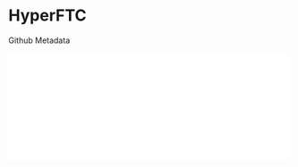 # HyperFTC
Github Metadata

[![Metrics](https://raw.githubusercontent.com/20022Robocats/.github/main/github-metrics.svg)](https://github.com/20022robocats)
